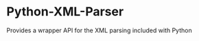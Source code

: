 Python-XML-Parser
=================

Provides a wrapper API for the XML parsing included with Python
